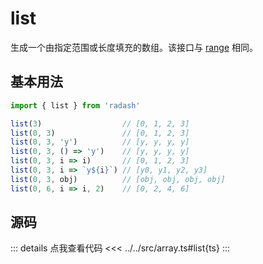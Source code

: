 # list

生成一个由指定范围或长度填充的数组。该接口与 [range](./range) 相同。

## 基本用法

```ts
import { list } from 'radash'

list(3)                  // [0, 1, 2, 3]
list(0, 3)               // [0, 1, 2, 3]
list(0, 3, 'y')          // [y, y, y, y]
list(0, 3, () => 'y')    // [y, y, y, y]
list(0, 3, i => i)       // [0, 1, 2, 3]
list(0, 3, i => `y${i}`) // [y0, y1, y2, y3]
list(0, 3, obj)          // [obj, obj, obj, obj]
list(0, 6, i => i, 2)    // [0, 2, 4, 6]

```

## 源码

::: details 点我查看代码
<<< ../../src/array.ts#list{ts}
:::
